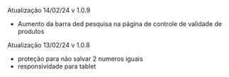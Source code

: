 Atualização 14/02/24 v 1.0.9
- Aumento da barra ded pesquisa na página de controle de validade de produtos



Atualização 13/02/24 v 1.0.8

- proteção para não salvar 2 numeros iguais 
- responsividade para tablet 


